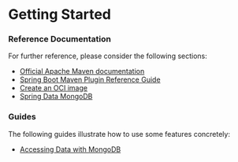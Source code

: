 # Getting Started

### Reference Documentation

For further reference, please consider the following sections:

* [Official Apache Maven documentation](https://maven.apache.org/guides/index.html)
* [Spring Boot Maven Plugin Reference Guide](https://docs.spring.io/spring-boot/docs/2.5.2/maven-plugin/reference/html/)
* [Create an OCI image](https://docs.spring.io/spring-boot/docs/2.5.2/maven-plugin/reference/html/#build-image)
* [Spring Data MongoDB](https://docs.spring.io/spring-boot/docs/2.5.2/reference/htmlsingle/#boot-features-mongodb)

### Guides

The following guides illustrate how to use some features concretely:

* [Accessing Data with MongoDB](https://spring.io/guides/gs/accessing-data-mongodb/)

